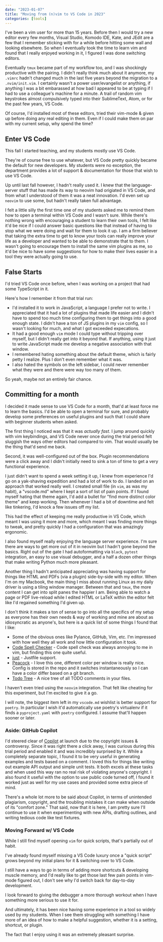 ```yaml
---
date: "2023-01-07"
title: "Moving from (n)vim to VS Code in 2023"
categories: [tools]
---
```


I've been a vim user for more than 15 years. Before then I would try a new editor every few months, Visual Studio, Komodo IDE, Kate, and JEdit are a few that I remember sticking with for a while before hitting some wall and looking elsewhere. So when I eventually took the time to learn vim and found that I really enjoyed working in it, I figured I was done switching editors.

Eventually `tmux` became part of my workflow too, and I was shockingly productive with the pairing. I didn't really think much about it anymore, my `.vimrc` hadn't changed much in the last five years beyond the migration to a `.nvim/init.vim`. I certainly wasn't a power user/evangelist or anything, if anything I was a bit embarassed at how bad I appeared to be at typing if I had to use a colleague's machine for a minute. A trail of random vim keystrokes almost compulsively typed into their SublimeText, Atom, or for the past few years, VS Code.

Of course, I'd installed most of these editors, tried their vim-mode & given up before doing any real editing in them. Even if I could make them on par with my current setup, why spend the time?

## Enter VS Code

This fall I started teaching, and my students mostly use VS Code.

They're of course free to use whatever, but VS Code pretty quickly became the default for new developers. My students were no exception, the department provides a lot of support & documentation for those that wish to use VS Code.

Up until last fall however, I hadn't really used it. I knew that the language-server stuff that has made its way to neovim had origiated in VS Code, and from what I understood of them it was a neat innovation. I'd even set up `neovim` to use some, but hadn't really taken full advantage.

I felt a little silly the first time one of my students asked me to remind them how to open a terminal within VS Code and I wasn't sure.
While there's nothing wrong with encouraging a student to learn their own tools, I felt like it'd be nice if I could answer basic questions like that instead of having to stop what we were doing and wait for them to look it up.
I am a firm believer that taking the extra time to get to know your tools can really improve your life as a developer and wanted to be able to demonstrate that to them.
I wasn't going to encourage them to install the same vim plugins as me, so it'd be nice to have some suggestions for how to make their lives easier in a tool they were actually going to use.

## False Starts

I'd tried VS Code once before, when I was working on a project that had some TypeScript in it.

Here's how I remember it from that trial run:

- I'd installed it to work in JavaScript, a language I prefer not to write. I appreciated that it had a lot of plugins that made life easier and I didn't have to spend too much time configuring them to get things into a good enough state.  I didn't have a ton of JS plugins in my `vim` config, so I wasn't looking for much, and what I got exceeded expecations.
- It had a good enough `vim` mode I could type without tripping over myself, but I didn't really get into it beyond that. If anything, using it just to write JavaScript made me develop a negative association with that window.
- I remembered hating something about the default theme, which is fairly petty I realize. Plus I don't even remember what it was.
- I also hated the symbols on the left sidebar, I could never remember what they were and there were way too many of them.

So yeah, maybe not an entirely fair chance.

## Committing for a month

I decided it made sense to use VS Code for a month, that'd at least force me to learn the basics. I'd be able to open a terminal for sure, and probably develop some preferences on useful plugins and such that I could share with beginner students when asked.

The first thing I noticed was that it was *actually fast*. I jump around quickly with vim keybindings, and VS Code never once during the trial period felt sluggish the ways other editors had compared to vim. That would usually be the thing that'd send me back.

Second, it was well-configured out of the box. Plugin recommendations were a click away and I didn't initially need to sink a ton of time to get a very functional experience.

I just didn't want to spend a week setting it up, I knew from experience I'd go on a yak-shaving expedition and had a lot of work to do.
I landed on an approach that worked really well.
I created small file (in `vim`, as was my habit), a "vscode.md" where I kept a sort of list of pain points. If I found myself hating that theme again, I'd add a bullet for "find more distinct color theme" and keep working.
Then whenever I had a bit of downtime and felt like tinkering, I'd knock a few issues off my list.

This had the effect of keeping me really productive in VS Code, which meant I was using it more and more, which meant I was finding more things to tweak, and pretty quickly I had a configuration that was amazingly ergonomic.

I also found myself really enjoying the language server experience. I'm sure there are ways to get more out of it in neovim but I hadn't gone beyond the basics. Right out of the gate I had autoformatting via `black`, `pytest` integration, an easy to use visual debugger, and a half a dozen other things that make writing Python much more pleasant.

Another thing I hadn't anticipated appreciating was having support for things like HTML and PDFs (via a plugin) side-by-side with my editor.  When I'm on my Macbook, the main thing I miss about running Linux as my daily driver is using a tiling window manager.  Between that and `tmux`, the more content I can get into split panes the happier I am.  Being able to watch a page or PDF live-reload while I edited HTML or LaTeX within the editor felt like I'd regained something I'd given up.

I don't think it makes a ton of sense to go into all the specifics of my setup as everyone has their own needs & way of working and mine are about as idiosyncratic as anyone's, but here is a quick list of some things I found that I like:

- Some of the obvious ones like Pylance, GitHub, Vim, etc.  I'm impressed with how well they all work and how little configuration it took.
- [Code Spell Checker](https://marketplace.visualstudio.com/items?itemName=streetsidesoftware.code-spell-checker) - Code spell check was always annoying to me in vim, but finding this one quite useful.
- [just](https://marketplace.visualstudio.com/items?itemName=kokakiwi.vscode-just) - Justfile support.
- [Peacock](https://marketplace.visualstudio.com/items?itemName=johnpapa.vscode-peacock) - I love this one, different color per window is really nice. Config is stored in the repo and it switches instantaneously so I can have a color differ based on a git branch.
- [Todo Tree](https://marketplace.visualstudio.com/items?itemName=Gruntfuggly.todo-tree) - A nice tree of all TODO comments in your files.

I haven't even tried using the `neovim` integration.  That felt like cheating for this experiment, but I'm excited to give it a go.

I will note, the biggest item left in my `vscode.md` wishlist is better support for `poetry`. In particular I wish it'd automatically use poetry's virtualenv if it finds a `pyproject.yaml` with `poetry` configured. I assume that'll happen sooner or later.

### Aside: GitHub Copilot

I'd steered clear of [Copilot](https://github.com/features/copilot) at launch due to the copyright issues & controversy.
Since it was right there a click away, I was curious during this trial period and enabled it and was incredibly surprised by it.
While a completely separate topic, I found it to be very useful in generating examples and tests based on a comment.  I loved this for things like writing out example API output and simple unit tests. It both excels at these tasks and when used this way ran no real risk of violating anyone's copyright.
I also found it useful with the option to use public code turned off, I found it worked just as well for my use cases and provided some extra piece of mind.

There's a whole lot more to be said about Copilot, in terms of unintended plagiarism, copyright, and the troubling mistakes it can make when outside of its "comfort zone."
That said, now that it is here, I am pretty sure I'll continue to use it when experimenting with new APIs, drafting outlines, and writing tedious code like test fixtures.

### Moving Forward w/ VS Code

While I still find myself opening `vim` for quick scripts, that's partially out of habit.

I've already found myself missing a VS Code luxury once a "quick script" grows beyond my initial plans for it & switching over to VS Code.

I still have a ways to go in terms of adding more shortcuts & developing muscle memory, and I'd really like to get those last few pain points in vim-mode figured out, I don't see why I'd switch back for day-to-day development.

I look forward to giving the debugger a more thorough workout when I have something more serious to use it for.

And ultimately, it has been nice having some experience in a tool so widely used by my students. When I see them struggling with something I have more of an idea of how to make a helpful suggestion, whether it is a setting, shortcut, or plugin.

The fact that I enjoy using it was an extremely pleasant surprise.
